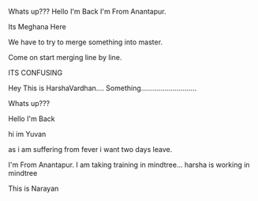 Whats up??? Hello I'm Back I'm From Anantapur.



Its Meghana Here

We have to try to merge something into master.

Come on start merging line by line.

ITS CONFUSING

Hey This is HarshaVardhan....
Something............................

Whats up???

Hello I'm Back

hi im Yuvan

as i am suffering from fever i want two days leave.

I'm From Anantapur.
I am taking training in mindtree...
harsha is working in mindtree


This is Narayan










